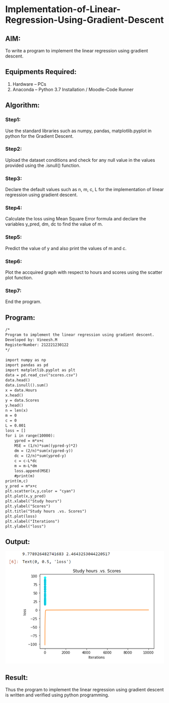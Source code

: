 # Implementation-of-Linear-Regression-Using-Gradient-Descent

## AIM:
To write a program to implement the linear regression using gradient descent.

## Equipments Required:
1. Hardware – PCs
2. Anaconda – Python 3.7 Installation / Moodle-Code Runner

## Algorithm:
### Step1:
 Use the standard libraries such as numpy, pandas, matplotlib.pyplot in python for the Gradient Descent.
### Step2:
 Upload the dataset conditions and check for any null value in the values provided using the .isnull() function.
### Step3:
Declare the default values such as n, m, c, L for the implementation of linear regression using gradient descent.
### Step4:
Calculate the loss using Mean Square Error formula and declare the variables y_pred, dm, dc to find the value of m.
### Step5:
 Predict the value of y and also print the values of m and c.
### Step6:
 Plot the accquired graph with respect to hours and scores using the scatter plot function.
### Step7:
 End the program.

## Program:
```
/*
Program to implement the linear regression using gradient descent.
Developed by: Vineesh.M
RegisterNumber: 212221230122 
*/

import numpy as np
import pandas as pd
import matplotlib.pyplot as plt
data = pd.read_csv("scores.csv")
data.head()
data.isnull().sum()
x = data.Hours
x.head()
y = data.Scores
y.head()
n = len(x)
m = 0
c = 0
L = 0.001
loss = []
for i in range(10000):
    ypred = m*x+c
    MSE = (1/n)*sum((ypred-y)*2)
    dm = (2/n)*sum(x(ypred-y))
    dc = (2/n)*sum(ypred-y)
    c = c-L*dc
    m = m-L*dm
    loss.append(MSE)
    #print(m)
print(m,c)
y_pred = m*x+c
plt.scatter(x,y,color = "cyan")
plt.plot(x,y_pred)
plt.xlabel("Study hours")
plt.ylabel("Scores")
plt.title("Study hours .vs. Scores")
plt.plot(loss)
plt.xlabel("Iterations")
plt.ylabel("loss")

```

## Output:
![linear regression using gradient descent](ml1.png)

## Result:
Thus the program to implement the linear regression using gradient descent is written and verified using python programming.
